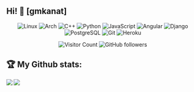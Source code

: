 ## Hi! 👋 [gmkanat]
<div align="center">
  
![Linux](https://img.shields.io/badge/Linux-FCC624?style=for-the-badge&logo=linux&logoColor=white&style=flat-square)
![Arch](https://img.shields.io/badge/Arch_Linux-1793D1?style=for-the-badge&logo=arch-linux&logoColor=white&style=flat-square)
![C++](https://img.shields.io/badge/c++-%2300599C.svg?style=for-the-badge&logo=c%2B%2B&ogoColor=white&style=flat-square)
![Python](https://img.shields.io/badge/-Python-%230075a8?logo=python&logoColor=white&style=flat-square) 
![JavaScript](https://img.shields.io/badge/-JavaScript-%23e9d54c?logo=javascript&logoColor=white&style=flat-square) 
![Angular](https://img.shields.io/badge/Angular-DD0031?style=for-the-badge&logo=angular&logoColor=white&style=flat-square)
![Django](https://img.shields.io/badge/Django-092E20?style=for-the-badge&logo=django&logoColor=white&style=flat-square)
![PostgreSQL](https://img.shields.io/badge/PostgreSQL-316192?style=for-the-badge&logo=postgresql&logoColor=white&style=flat-square)
![Git](https://img.shields.io/badge/GIT-E44C30?style=for-the-badge&logo=git&logoColor=white&style=flat-square)
![Heroku](https://img.shields.io/badge/Heroku-430098?style=for-the-badge&logo=heroku&logoColor=white&style=flat-square)


</div>

<div align="center">

![Visitor Count](https://komarev.com/ghpvc/?username=GMKanat&color=brightgreen)
<img alt="GitHub followers" src="https://img.shields.io/github/followers/GMKanat?style=social">
</div>

## :trophy: My Github stats:
<div>

<a href="https://github-readme-stats.vercel.app/api/top-langs/?username=GMKanat&hide=html,css,scss&theme=tokyonight">
  <img align="left" src="https://github-readme-stats.vercel.app/api/top-langs/?username=GMKanat&hide=html,css,scss&theme=tokyonight" />
</a>
  <a href="https://github-readme-stats.vercel.app/api?username=GMKanat&count_private=true&show_icons=true&theme=tokyonight&count_private=true">
  <img  align="left" src="https://github-readme-stats.vercel.app/api?username=GMKanat&count_private=true&show_icons=true&theme=tokyonight&hide=stars,prs,issues,contribs&hide_rank=true" />
</a>
</div>
